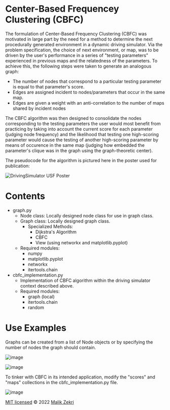 # Center-Based Frequencey Clustering (CBFC)

The formulation of Center-Based Frequency Clustering (CBFC) was motivated in large part by the need for a method to determine the next procedurally generated environment in a dynamic driving simulator. Via the problem specification, the choice of next environment, or map, was to be driven by the user's performance in a series of "testing parameters" experienced in previous maps and the relatedness of the parameters. To achieve this, the following steps were taken to generate an analogous graph:
* The number of nodes that correspond to a particular testing parameter is equal to that parameter's score.
* Edges are assigned incident to nodes/parameters that occur in the same map.
* Edges are given a weight with an anti-correlation to the number of maps shared by incident nodes

The CBFC algorithm was then designed to consolidate the nodes corresponding to the testing parameters the user would most benefit from practicing by taking into account the current score for each parameter (judging node frequency) and the likelihood that testing one high-scoring parameter would cause the testing of another high-scoring parameter by means of occurence in the same map (judging how embedded the parameter's clique was in the graph using the graph-theoretic center).

The pseudocode for the algorithm is pictured here in the poster used for publication:

![DrivingSimulator USF Poster](https://user-images.githubusercontent.com/78307866/209899836-d97f961a-1637-4709-85e1-77faf621267d.jpg)

# Contents
* graph.py
  * Node class: Locally designed node class for use in graph class.
  * Graph class: Locally designed graph class.
    * Specialized Methods:
      * Dijkstra's Algorithm
      * CBFC
      * View (using networkx and matplotlib.pyplot)
  * Required modules:
      * numpy
      * matplotlib.pyplot
      * networkx
      * itertools.chain
* cbfc_implementation.py
  * Implementation of CBFC algorithm within the driving simulator context described above.
  * Required modules:
    * graph (local)
    * itertools.chain
    * random

# Use Examples
Graphs can be created from a list of Node objects or by specifying the number of nodes the graph should contain.

![image](https://user-images.githubusercontent.com/78307866/209971873-ffbb69d0-5e05-4cab-8531-528cc18c45d3.png)

![image](https://user-images.githubusercontent.com/78307866/209971897-aa628ba0-3c37-44b4-b967-327b0cdf7816.png)

To tinker with CBFC in its intended application, modify the "scores" and "maps" collections in the cbfc_implementation.py file.

![image](https://user-images.githubusercontent.com/78307866/209973215-e074e990-e532-49a8-a641-d16af3bbed76.png)

[MIT licensed](./LICENSE) © 2022 [Malik Zekri](https://github.com/TheShadowTiki)
